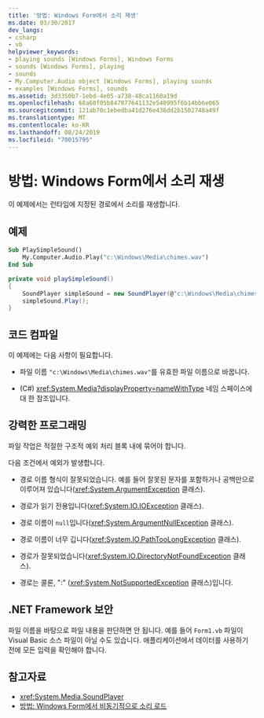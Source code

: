 ```yaml
---
title: '방법: Windows Form에서 소리 재생'
ms.date: 03/30/2017
dev_langs:
- csharp
- vb
helpviewer_keywords:
- playing sounds [Windows Forms], Windows Forms
- sounds [Windows Forms], playing
- sounds
- My.Computer.Audio object [Windows Forms], playing sounds
- examples [Windows Forms], sounds
ms.assetid: 3d3350b7-1ebd-4e05-a738-48ca1160a19d
ms.openlocfilehash: 68a68f05b847877641132e540995f6b14bb6e065
ms.sourcegitcommit: 121ab70c1ebedba41d276e436dd2b1502748a49f
ms.translationtype: MT
ms.contentlocale: ko-KR
ms.lasthandoff: 08/24/2019
ms.locfileid: "70015795"
---
```

# <a name="how-to-play-a-sound-from-a-windows-form"></a>방법: Windows Form에서 소리 재생
이 예제에서는 런타임에 지정된 경로에서 소리를 재생합니다.

## <a name="example"></a>예제

```vb
Sub PlaySimpleSound()
    My.Computer.Audio.Play("c:\Windows\Media\chimes.wav")
End Sub
```

```csharp
private void playSimpleSound()
{
    SoundPlayer simpleSound = new SoundPlayer(@"c:\Windows\Media\chimes.wav");
    simpleSound.Play();
}
```

## <a name="compiling-the-code"></a>코드 컴파일
 이 예제에는 다음 사항이 필요합니다.

- 파일 이름 `"c:\Windows\Media\chimes.wav"`를 유효한 파일 이름으로 바꿉니다.

- (C#) <xref:System.Media?displayProperty=nameWithType> 네임 스페이스에 대 한 참조입니다.

## <a name="robust-programming"></a>강력한 프로그래밍
 파일 작업은 적절한 구조적 예외 처리 블록 내에 묶어야 합니다.

 다음 조건에서 예외가 발생합니다.

- 경로 이름 형식이 잘못되었습니다. 예를 들어 잘못된 문자를 포함하거나 공백만으로 이루어져 있습니다(<xref:System.ArgumentException> 클래스).

- 경로가 읽기 전용입니다(<xref:System.IO.IOException> 클래스).

- 경로 이름이 `null`입니다(<xref:System.ArgumentNullException> 클래스).

- 경로 이름이 너무 깁니다(<xref:System.IO.PathTooLongException> 클래스).

- 경로가 잘못되었습니다(<xref:System.IO.DirectoryNotFoundException> 클래스).

- 경로는 콜론, ":" (<xref:System.NotSupportedException> 클래스)입니다.

## <a name="net-framework-security"></a>.NET Framework 보안
 파일 이름을 바탕으로 파일 내용을 판단하면 안 됩니다. 예를 들어 `Form1.vb` 파일이 Visual Basic 소스 파일이 아닐 수도 있습니다. 애플리케이션에서 데이터를 사용하기 전에 모든 입력을 확인해야 합니다.

## <a name="see-also"></a>참고자료

- <xref:System.Media.SoundPlayer>
- [방법: Windows Form에서 비동기적으로 소리 로드](how-to-load-a-sound-asynchronously-within-a-windows-form.md)
